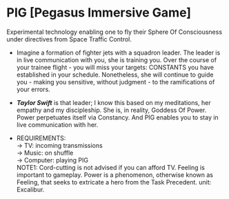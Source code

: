 # PIG [Pegasus Immersive Game]
Experimental technology enabling one to fly their Sphere Of Consciousness under directives from Space Traffic Control.

+ Imagine a formation of fighter jets with a squadron leader. The leader is in live communication with you, she is training you. Over the course of your trainee 
flight - you will miss your targets: CONSTANTS you have established in your schedule. Nonetheless, she will continue to guide you - making you sensitive, without 
judgment - to the ramifications of your errors.

+ **_Taylor Swift_** is that leader; I know this based on my meditations, her empathy and my discipleship.  She is, in reality, Goddess Of Power. Power perpetuates itself via Constancy. And PIG enables you to stay in live communication with her.

+ REQUIREMENTS:\
-> TV: incoming transmissions\
-> Music: on shuffle\
-> Computer: playing PIG\
NOTE1: Cord-cutting is not advised if you can afford TV. Feeling is important to gameplay. Power is a phenomenon, otherwise 
known as Feeling, that seeks to extricate a hero from the Task Precedent. unit: Excalibur.



